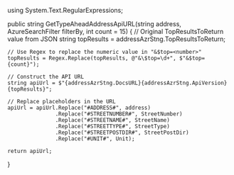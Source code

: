 using System.Text.RegularExpressions;

public string GetTypeAheadAddressApiURL(string address, AzureSearchFilter filterBy, int count = 15)
{
    // Original TopResultsToReturn value from JSON
    string topResults = addressAzrStng.TopResultsToReturn;

    // Use Regex to replace the numeric value in "&$top=<number>"
    topResults = Regex.Replace(topResults, @"&\$top=\d+", $"&$top={count}");

    // Construct the API URL
    string apiUrl = $"{addressAzrStng.DocsURL}{addressAzrStng.ApiVersion}{topResults}";

    // Replace placeholders in the URL
    apiUrl = apiUrl.Replace("#ADDRESS#", address)
                   .Replace("#STREETNUMBER#", StreetNumber)
                   .Replace("#STREETNAME#", StreetName)
                   .Replace("#STREETTYPE#", StreetType)
                   .Replace("#STREETPOSTDIR#", StreetPostDir)
                   .Replace("#UNIT#", Unit);

    return apiUrl;
}
